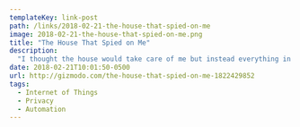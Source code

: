 ```yaml
---
templateKey: link-post
path: /links/2018-02-21-the-house-that-spied-on-me
image: 2018-02-21-the-house-that-spied-on-me.png
title: "The House That Spied on Me"
description:
  "I thought the house would take care of me but instead everything in it now had the power to ask me to do things. Ultimately, I’m not going to warn you against making everything in your home smart because of the privacy risks, although there are quite a few. I’m going to warn you against a smart home because living in it is annoying as hell."
date: 2018-02-21T10:01:50-0500
url: http://gizmodo.com/the-house-that-spied-on-me-1822429852
tags:
  - Internet of Things
  - Privacy
  - Automation
---
```

